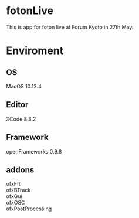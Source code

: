 # fotonLive
This is app for foton live at Forum Kyoto in 27th May.

# Enviroment

## OS
MacOS 10.12.4
## Editor
XCode 8.3.2
## Framework
openFrameworks 0.9.8
## addons
ofxFft  
ofxBTrack  
ofxGui  
ofxOSC  
ofxPostProcessing  
